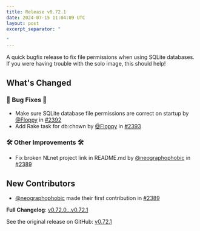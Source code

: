 ```yaml
---
title: Release v0.72.1
date: 2024-07-15 11:04:09 UTC
layout: post
excerpt_separator: "

"
---
```

A quick bugfix release to fix file permissions when using SQLite databases. If you were having trouble with the solo image, this should help!

## What's Changed
### 🐛 Bug Fixes 🐛
* Make sure SQLite database file permissions are correct on startup by [@Floppy](https://github.com/Floppy) in [#2392](https://github.com/manyfold3d/manyfold/pull/2392)
* Add Rake task for db:chown  by [@Floppy](https://github.com/Floppy) in [#2393](https://github.com/manyfold3d/manyfold/pull/2393)
### 🛠️ Other Improvements 🛠️
* Fix broken NLnet project link in README.md by [@neographophobic](https://github.com/neographophobic) in [#2389](https://github.com/manyfold3d/manyfold/pull/2389)

## New Contributors
* [@neographophobic](https://github.com/neographophobic) made their first contribution in [#2389](https://github.com/manyfold3d/manyfold/pull/2389)

**Full Changelog**: [v0.72.0...v0.72.1](https://github.com/manyfold3d/manyfold/compare/v0.72.0...v0.72.1)

See the original release on GitHub: [v0.72.1](https://github.com/manyfold3d/manyfold/releases/tag/v0.72.1)
